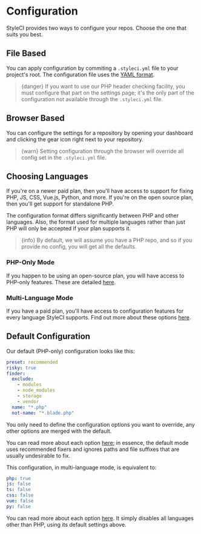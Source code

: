 # Configuration

StyleCI provides two ways to configure your repos. Choose the one that suits you best.

<a name="file-based"></a>
## File Based

You can apply configuration by commiting a `.styleci.yml` file to your project's root. The configuration file uses the [YAML format](https://yaml.org/spec/1.2/spec.html#Preview).

<!-- -->
> {danger} If you want to use our PHP header checking facility, you must configure that part on the settings page; it's the only part of the configuration not available through the `.styleci.yml` file.

<a name="browser-based"></a>
## Browser Based

You can configure the settings for a repository by opening your dashboard and clicking the gear icon right next to your repository.

> {warn} Setting configuration through the browser will override all config set in the `.styleci.yml` file.

<a name="choosing-languages"></a>
## Choosing Languages

If you're on a newer paid plan, then you'll have access to support for fixing PHP, JS, CSS, Vue.js, Python, and more. If you're on the open source plan, then you'll get support for standalone PHP.

The configuration format differs significantly between PHP and other languages. Also, the format used for multiple languages rather than just PHP will only be accepted if your plan supports it.

> {info} By default, we will assume you have a PHP repo, and so if you provide no config, you will get all the defaults.

<a name="php-only-mode"></a>
### PHP-Only Mode

If you happen to be using an open-source plan, you will have access to PHP-only features. These are detailed [here](standalone-php).

<a name="multi-languages-mode"></a>
### Multi-Language Mode

If you have a paid plan, you'll have access to configuration features for every language StyleCI supports. Find out more about these options [here](multi-language).

<a name="default-configuration"></a>
## Default Configuration

Our default (PHP-only) configuration looks like this:

```yaml
preset: recommended
risky: true
finder:
  exclude:
    - modules
    - node_modules
    - storage
    - vendor
  name: "*.php"
  not-name: "*.blade.php"
```

You only need to define the configuration options you want to override, any other options are merged with the default.

You can read more about each option [here](standalone-php); in essence, the default mode uses recommended fixers and ignores paths and file suffixes that are usually undesirable to fix.

This configuration, in multi-language mode, is equivalent to:

```yaml
php: true
js: false
ts: false
css: false
vue: false
py: false
```

You can read more about each option [here](multi-language). It simply disables all languages other than PHP, using its default settings above.
